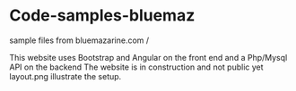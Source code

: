 # Code-samples-bluemaz
sample files from bluemazarine.com / 

This website uses Bootstrap and Angular on the front end and a Php/Mysql API on the backend
The website is in construction and not public yet
layout.png illustrate the setup.


